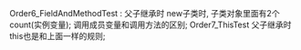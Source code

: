 

Order6_FieldAndMethodTest : 
    父子继承时
        new子类时, 子类对象里面有2个count(实例变量);
        调用成员变量和调用方法的区别;
Order7_ThisTest
    父子继承时
        this也是和上面一样的规则;